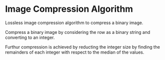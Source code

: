 # Image Compression Algorithm

Lossless image compression algorithm to compress a binary image.

Compress a binary image by considering the row as a binary string and converting to an integer.

Furthur compression is achieved by reducting the integer size by finding the remainders of each integer with respect to the median of the values.
